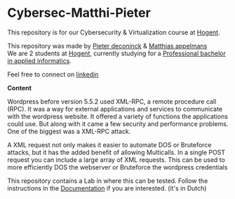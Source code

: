 # Cybersec-Matthi-Pieter

This repository is for our Cybersecurity & Virtualization course at [Hogent](https://hogent.be). 

This repository was made by [Pieter deconinck](https://github.com/Pieter-Deconinck) & [Matthias appelmans](https://github.com/mappelman)  
We are 2 students at [Hogent](https://hogent.be), currently studying for a [Professional bachelor in applied informatics](https://www.hogent.be/en/future-student/bachelors/applied-information-technology/).

Feel free to connect on [linkedin](https://www.linkedin.com/in/pieter-deconinck-/)

**Content** 

Wordpress before version 5.5.2 used XML-RPC, a remote procedure call (RPC). It was a way for external applications and services to communicate with the wordpress website. It offered a variety of functions the applications could use. But along with it came a few security and performance problems. One of the biggest was a XML-RPC attack. 

A XML request not only makes it easier to automate DOS or Bruteforce attacks, but it has the added benefit of allowing Multicalls. 
In a single POST request you can include a large array of XML requests. This can be used to more efficiently DOS the webserver or Bruteforce the wordpress credentials

This repository contains a Lab in where this can be tested. Follow the instructions in the [Documentation](./Documentation/Deployment%20plan.md) if you are interested. (it's in Dutch)

